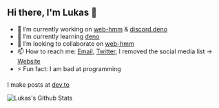 ## Hi there, I'm Lukas 👋

<!--
**LukasDoesDev/LukasDoesDev** is a ✨ _special_ ✨ repository because its `README.md` (this file) appears on your GitHub profile.

Here are some ideas to get you started:

- 🔭 I’m currently working on ...
- 🌱 I’m currently learning ...
- 👯 I’m looking to collaborate on ...
- 🤔 I’m looking for help with ...
- 💬 Ask me about ...
- 📫 How to reach me: ...
- 😄 Pronouns: ...
- ⚡ Fun fact: ...
-->

- 🔭 I’m currently working on [web-hmm](https://github.com/LukasDoesDev/web-hmm) & [discord.deno](https://github.com/LukasDoesDev/discord.deno)
- 🌱 I’m currently learning [deno](https://deno.land)
- 👯 I’m looking to collaborate on [web-hmm](https://github.com/LukasDoesDev/web-hmm)
- 📫 How to reach me: [Email](mailto:lukasdoesdev@gmail.com), [Twitter](https://twitter.com/LukasDoesStuff_), I removed the social media list -> [Website](https://lukasdoesdev.github.io)
- ⚡ Fun fact: I am bad at programming

I make posts at [dev.to](https://dev.to/lukasdoesdev)

![Lukas's Github Stats](https://github-readme-stats.vercel.app/api?username=lukasdoesdev&show_icons=true)
